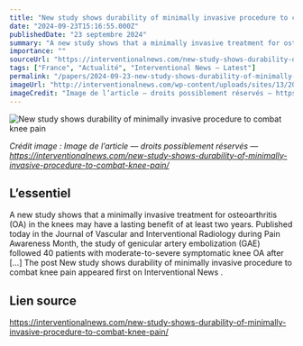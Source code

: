 ```yaml
---
title: "New study shows durability of minimally invasive procedure to combat knee pain"
date: "2024-09-23T15:16:55.000Z"
publishedDate: "23 septembre 2024"
summary: "A new study shows that a minimally invasive treatment for osteoarthritis (OA) in the knees may have a lasting benefit of at least two years. Published today in the Journal of Vascular and Interventional Radiology during Pain Awareness Month, the study of genicular artery embolization (GAE) followed 40 patients with moderate-to-severe symptomatic knee OA after [&#8230;] The post New study shows durability of minimally invasive procedure to combat knee pain appeared first on Interventional News ."
importance: ""
sourceUrl: "https://interventionalnews.com/new-study-shows-durability-of-minimally-invasive-procedure-to-combat-knee-pain/"
tags: ["France", "Actualité", "Interventional News — Latest"]
permalink: "/papers/2024-09-23-new-study-shows-durability-of-minimally-invasive-procedure-to-combat-knee-pain"
imageUrl: "http://interventionalnews.com/wp-content/uploads/sites/13/2023/03/knee-featured.jpg"
imageCredit: "Image de l’article — droits possiblement réservés — https://interventionalnews.com/new-study-shows-durability-of-minimally-invasive-procedure-to-combat-knee-pain/"
---
```


![New study shows durability of minimally invasive procedure to combat knee pain](http://interventionalnews.com/wp-content/uploads/sites/13/2023/03/knee-featured.jpg)

*Crédit image : Image de l’article — droits possiblement réservés — https://interventionalnews.com/new-study-shows-durability-of-minimally-invasive-procedure-to-combat-knee-pain/*

## L’essentiel

A new study shows that a minimally invasive treatment for osteoarthritis (OA) in the knees may have a lasting benefit of at least two years. Published today in the Journal of Vascular and Interventional Radiology during Pain Awareness Month, the study of genicular artery embolization (GAE) followed 40 patients with moderate-to-severe symptomatic knee OA after [&#8230;] The post New study shows durability of minimally invasive procedure to combat knee pain appeared first on Interventional News .

## Lien source

https://interventionalnews.com/new-study-shows-durability-of-minimally-invasive-procedure-to-combat-knee-pain/
